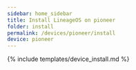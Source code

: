 ```yaml
---
sidebar: home_sidebar
title: Install LineageOS on pioneer
folder: install
permalink: /devices/pioneer/install
device: pioneer
---
```

{% include templates/device_install.md %}
